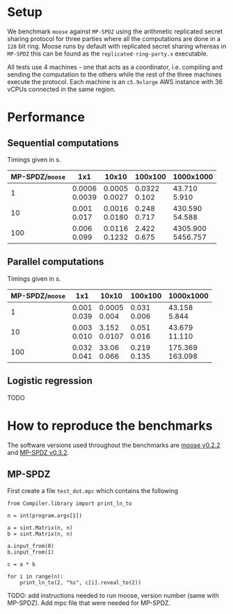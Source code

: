 # Setup

We benchmark `moose` against `MP-SPDZ` using the arithmetic replicated secret
sharing protocol for three parties where all the computations are done in a
`128` bit ring.  Moose runs by default with replicated secret sharing whereas in
`MP-SPDZ` this can be found as the `replicated-ring-party.x` executable.

All tests use 4 machines - one that acts as a coordinator, i.e. compiling and
sending the computation to the others while the rest of the three machines
execute the protocol. Each machine is an `c5.9xlarge` AWS instance with 36 vCPUs
connected in the same region.

# Performance

## Sequential computations

Timings given in s.

| MP-SPDZ/`moose` | 1x1      | 10x10    | 100x100  | 1000x1000 |
| ------- | -------- | -------- | -------- | --------- |
| 1       | 0.0006<br/>0.0039  | 0.0005<br/>0.0027     | 0.0322<br/>0.102    | 43.710<br/>5.910     |
| 10      | 0.001<br/>0.017    | 0.0016<br/>0.0180     | 0.248<br/>0.717   | 430.590<br/>54.588   |
| 100     | 0.006<br/>0.099    | 0.0116<br/>0.1232     | 2.422<br/>0.675  | 4305.900<br/>5456.757|



## Parallel computations

Timings given in s.

| MP-SPDZ/`moose` | 1x1    | 10x10    | 100x100  | 1000x1000 |
| ------- | -------- | -------- | -------- | --------- |
| 1       | 0.001<br/>0.039    | 0.0005<br/>0.004    | 0.031<br/>0.006  | 43.158<br/>5.844      |
| 10      | 0.003<br/>0.010    | 3.152<br/>0.0107    | 0.051<br/>0.016  | 43.679<br/>11.110     |
| 100     | 0.032<br/>0.041    | 33.06<br/>0.066     | 0.219<br/>0.135  | 175.369<br>163.098    |



## Logistic regression

TODO

# How to reproduce the benchmarks

The software versions used throughout the benchmarks are [moose v0.2.2](https://github.com/tf-encrypted/moose/releases/tag/v0.2.2) and [MP-SPDZ v0.3.2](https://github.com/data61/MP-SPDZ/releases/tag/v0.3.2).


## MP-SPDZ

First create a file `test_dot.mpc` which contains the following

```
from Compiler.library import print_ln_to

n = int(program.args[1])

a = sint.Matrix(n, n)
b = sint.Matrix(n, n)

a.input_from(0)
b.input_from(1)

c = a * b

for i in range(n):
    print_ln_to(2, "%s", c[i].reveal_to(2))
```

TODO: add instructions needed to run moose, version number (same with MP-SPDZ).
Add mpc file that were needed for MP-SPDZ.